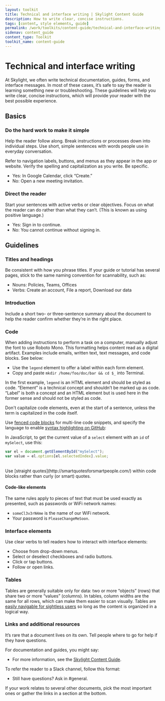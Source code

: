 ```yaml
---
layout: toolkit
title: Technical and interface writing | Skylight Content Guide
description: How to write clear, concise instructions.
tags: [content, style elements, guide]
permalink: /work/toolkits/content-guide/technical-and-interface-writing/
sidenav: content_guide
content_type: Toolkit
toolkit_name: content-guide
---
```


# Technical and interface writing

At Skylight, we often write technical documentation, guides, forms, and interface messages. In most of these cases, it’s safe to say the reader is learning something new or troubleshooting. These guidelines will help you write clear, concise instructions, which will provide your reader with the best possible experience.


## Basics


### Do the hard work to make it simple

Help the reader follow along. Break instructions or processes down into individual steps. Use short, simple sentences with words people use in everyday conversation.

Refer to navigation labels, buttons, and menus as they appear in the app or website. Verify the spelling and capitalization as you write. Be specific.

* Yes: In Google Calendar, click “Create.”
* No: Open a new meeting invitation.


### Direct the reader

Start your sentences with active verbs or clear objectives. Focus on what the reader can do rather than what they can’t. (This is known as using positive language.)

* Yes: Sign in to continue.
* No: You cannot continue without signing in.


## Guidelines

### Titles and headings

Be consistent with how you phrase titles. If your guide or tutorial has several pages, stick to the same naming convention for scannability, such as:

* Nouns: Policies, Teams, Offices
* Verbs: Create an account, File a report, Download our data


### Introduction

Include a short two- or three-sentence summary about the document to help the reader confirm whether they’re in the right place.


### Code

When adding instructions to perform a task on a computer, manually adjust the font to use Roboto Mono. This formatting helps content read as a digital artifact. Examples include emails, written text, text messages, and code blocks. See below:

* Use the `legend` element to offer a label within each form element.
* Copy and paste `mkdir /home/foo/doc/bar && cd $_` into Terminal.

In the first example, `legend` is an HTML element and should be styled as code. “Element” is a technical concept and shouldn’t be marked up as code. “Label” is both a concept and an HTML element but is used here in the former sense and should not be styled as code.

Don't capitalize code elements, even at the start of a sentence, unless the term is capitalized in the code itself.

Use [fenced code blocks](https://help.github.com/articles/creating-and-highlighting-code-blocks/) for multi-line code snippets, and specify the language to enable [syntax highlighting on GitHub](https://help.github.com/articles/creating-and-highlighting-code-blocks/#syntax-highlighting):

In JavaScript, to get the current value of a `select` element with an `id` of `mySelect`, use this:

```js
var el = document.getElementById("mySelect");
var value = el.options[el.selectedIndex].value;
```

<br>
Use [straight quotes](http://smartquotesforsmartpeople.com/) within code blocks rather than curly (or smart) quotes.


#### Code-like elements

The same rules apply to pieces of text that must be used exactly as presented, such as passwords or WiFi network names:

* `someCl3v3rN4me` is the name of our WiFi network.
* Your password is `PleaseChangeMeSoon`.


### Interface elements

Use clear verbs to tell readers how to interact with interface elements:

* Choose from drop-down menus.
* Select or deselect checkboxes and radio buttons.
* Click or tap buttons.
* Follow or open links.


### Tables

Tables are generally suitable only for data: two or more “objects” (rows) that share two or more “values” (columns). In tables, column widths are the same for all rows, which can make them easier to scan visually. Tables are [easily navigable for sightless users](http://webaim.org/techniques/tables/) so long as the content is organized in a logical way.


### Links and additional resources

It’s rare that a document lives on its own. Tell people where to go for help if they have questions.

For documentation and guides, you might say:

* For more information, see the [Skylight Content Guide](#0).

To refer the reader to a Slack channel, follow this format:

* Still have questions? Ask in #general.

If your work relates to several other documents, pick the most important ones or gather the links in a section at the bottom.
